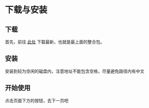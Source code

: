 # 下载与安装

## 下载

首先，前往 [此处](changelog.md) 下载最新，也就是最上面的整合包。

## 安装

安装到较为空闲的磁盘内，注意地址不能包含空格，尽量避免路径内有中文

## 开始使用

点击页面下方的按钮，去下一页吧
